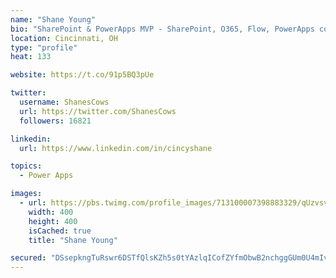 ```yaml
---
name: "Shane Young"
bio: "SharePoint & PowerApps MVP - SharePoint, O365, Flow, PowerApps consulting? @PowerApps911 | Pure Snark? You found it."
location: Cincinnati, OH
type: "profile"
heat: 133

website: https://t.co/91p5BQ3pUe

twitter:
  username: ShanesCows
  url: https://twitter.com/ShanesCows
  followers: 16821

linkedin:
  url: https://www.linkedin.com/in/cincyshane

topics:
  - Power Apps

images:
  - url: https://pbs.twimg.com/profile_images/713100007398883329/qUzvsvQ3_400x400.jpg
    width: 400
    height: 400
    isCached: true
    title: "Shane Young"

secured: "DSsepkngTuRswr6DSTfQlsKZh5s0tYAzlqICofZYfmObwB2nchggGUm0U4mIvj44wW7p68PiVNk6hD3zAT7Y6pwUXnUdNqn8o9/zFQSimL3Tb0hQqNtr1dKewWzZRKRiy53ON1uZog4V7i3zfx7l0mO06vv1Ql72PtvB81f9XcD12OOt0b5ataH4BpJSRkBPizcWx+2+I2vApTcD6Rm8qPfF4/aBeS9VUMmoUGmcMrjkuKZ61OldefAKKa1VHMPgLEi/LuJ3tpsgvRf7sihBI9tgrmb55uKmOjEDL8dYoOTTTVQvo4R+DjeKLwWDzoiSsXu3JFCPGNgCanh/pX+wraD5t1meWXDsOpSNzTqfOdpompeIiBrmWcFzMoc1mW0QEA0kb9O8DB+ge+2jRL3VxtDGYbllIR9Z5H7CrM596iQ=;ND0KxEeLfiPiNr8TYsHLiQ=="
---
```


